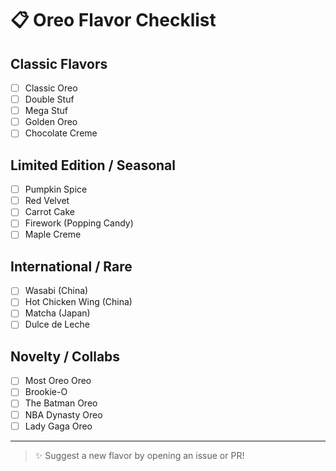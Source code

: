 # 📋 Oreo Flavor Checklist

## Classic Flavors
- [ ] Classic Oreo
- [ ] Double Stuf
- [ ] Mega Stuf
- [ ] Golden Oreo
- [ ] Chocolate Creme

## Limited Edition / Seasonal
- [ ] Pumpkin Spice
- [ ] Red Velvet
- [ ] Carrot Cake
- [ ] Firework (Popping Candy)
- [ ] Maple Creme

## International / Rare
- [ ] Wasabi (China)
- [ ] Hot Chicken Wing (China)
- [ ] Matcha (Japan)
- [ ] Dulce de Leche

## Novelty / Collabs
- [ ] Most Oreo Oreo
- [ ] Brookie-O
- [ ] The Batman Oreo
- [ ] NBA Dynasty Oreo
- [ ] Lady Gaga Oreo

---

> ✨ Suggest a new flavor by opening an issue or PR!
